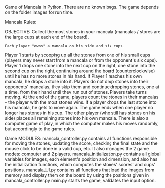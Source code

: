 Game of Mancala in Python. There are no known bugs.
The game depends on the folder images for run time.

Mancala Rules:

OBJECTIVE: Collect the most stones in your mancala (mancalas / stores
are the large cups at each end of the board).
 
	Each player "owns" a mancala on his side and six cups. 
Player 1 starts by scooping up all the stones from one of his small cups (players may never start 
from a mancala or from the opponent's six cups). Player 1 drops one stone into the next cup on the right,
one stone into the second cup on the right, continuing around the board (counterclockwise) until he has no
more stones in his hand. If Player 1 reaches his own mancala, he drops a stone into it. Players do not drop
stones into their opponents' mancalas, they skip them and continue dropping stones, one at a time, from 
their hand until they run out of stones. Players take turns moving. At the end of the game, players count 
the stones in their mancalas - the player with the most stones wins.
	If a player drops the last stone into his mancala, he gets to move again. The game ends when one 
player no longer has stones in his cup. The other player (who still has stones on  his side) places 
all remaining stones into his own mancala.
	There is also a computer game of play, in which the computer makes his moves randomly, but 
acoordingly to the game rules. 

Game MODULES:
    mancala_controller.py contains all functions responsible for moving the stones, updating
the score, checking the final state and the mouse click to be done in a valid cup, etc. It also 
manages the 2 game modes: computer and 2 players.
    mancala_initialization.py contains all global variables for images, each element's
position and dimension, and also has the initialization functions, which computes the stones' 
scores' and cups' positions.
    mancala_UI.py contains all functions that load the images from memory and display them on
the board by using the positions given in mancala_controller.py
    main.py starts the game, validates the input option.
